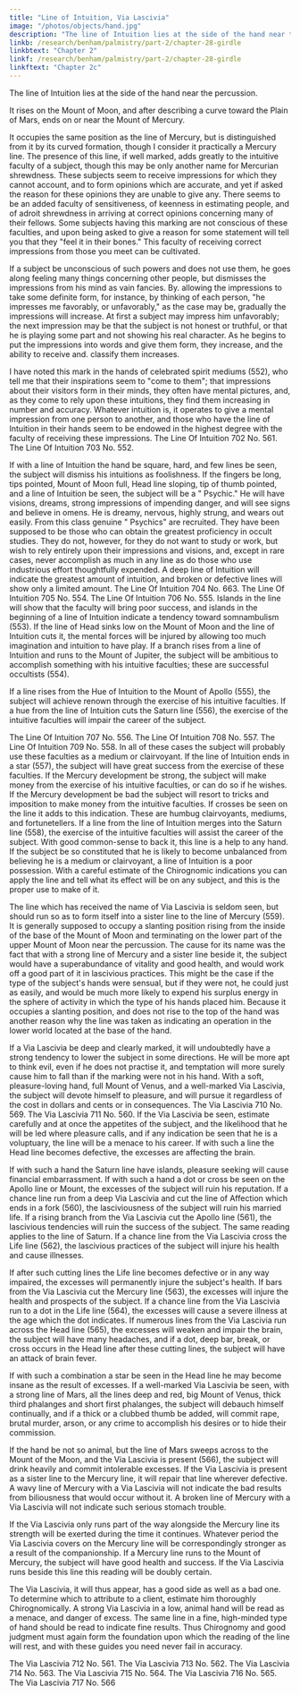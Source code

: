 ```yaml
---
title: "Line of Intuition, Via Lascivia"
image: "/photos/objects/hand.jpg"
description: "The line of Intuition lies at the side of the hand near the percussion"
linkb: /research/benham/palmistry/part-2/chapter-28-girdle
linkbtext: "Chapter 2"
linkf: /research/benham/palmistry/part-2/chapter-28-girdle
linkftext: "Chapter 2c"
---
```




The line of Intuition lies at the side of the hand near the percussion.

It rises on the Mount of Moon, and after describing a curve toward the Plain of Mars, ends on or near the Mount of Mercury.

It occupies the same position as the line of Mercury, but is distinguished from it by its curved formation, though I consider it practically a Mercury line. The presence of this line, if well marked, adds greatly to the intuitive faculty of a subject, though this may be only another name for Mercurian shrewdness. These subjects seem to receive impressions for which they cannot account, and to form opinions which are accurate, and yet if asked the reason for these opinions they are unable to give any. There seems to be an added faculty of sensitiveness, of keenness in estimating people, and of adroit shrewdness in arriving at correct opinions concerning many of their fellows. Some subjects having this marking are not conscious of these faculties, and upon being asked to give a reason for some statement will tell you that they "feel it in their bones." This faculty of receiving correct impressions from those you meet can be cultivated. 

If a subject be unconscious of such powers and does not use them, he goes along feeling many things concerning other people, but dismisses the impressions from his mind as vain fancies. By. allowing the impressions to take some definite form, for instance, by thinking of each person, "he impresses me favorably, or unfavorably," as the case may be, gradually the impressions will increase. At first a subject may impress him unfavorably; the next impression may be that the subject is not honest or truthful, or that he is playing some part and not showing his real character. As he begins to put the impressions into words and give them form, they increase, and the ability to receive and. classify them increases. 

I have noted this mark in the hands of celebrated spirit mediums (552), who tell me that their inspirations seem to "come to them"; that impressions about their visitors form in their minds, they often have mental pictures, and, as they come to rely upon these intuitions, they find them increasing in number and accuracy. Whatever intuition is, it operates to give a mental impression from one person to another, and those who have the line of Intuition in their hands seem to be endowed in the highest degree with the faculty of receiving these impressions. The Line Of Intuition 702 No. 561. The Line Of Intuition 703 No. 552. 

If with a line of Intuition the hand be square, hard, and few lines be seen, the subject will dismiss his intuitions as foolishness. If the fingers be long, tips pointed, Mount of Moon full, Head line sloping, tip of thumb pointed, and a line of Intuition be seen, the subject will be a " Psychic." He will have visions, dreams, strong impressions of impending danger, and will see signs and believe in omens. He is dreamy, nervous, highly strung, and wears out easily. From this class genuine " Psychics" are recruited. They have been supposed to be those who can obtain the greatest proficiency in occult studies. They do not, however, for they do not want to study or work, but wish to rely entirely upon their impressions and visions, and, except in rare cases, never accomplish as much in any line as do those who use industrious effort thoughtfully expended. A deep line of Intuition will indicate the greatest amount of intuition, and broken or defective lines will show only a limited amount. The Line Of Intuition 704 No. 663. The Line Of Intuition 705 No. 554. The Line Of Intuition 706 No. 555. Islands in the line will show that the faculty will bring poor success, and islands in the beginning of a line of Intuition indicate a tendency toward somnambulism (553). If the line of Head sinks low on the Mount of Moon and the line of Intuition cuts it, the mental forces will be injured by allowing too much imagination and intuition to have play. If a branch rises from a line of Intuition and runs to the Mount of Jupiter, the subject will be ambitious to accomplish something with his intuitive faculties; these are successful occultists (554).

If a line rises from the Hue of Intuition to the Mount of Apollo (555), the subject will achieve renown through the exercise of his intuitive faculties. If a hue from the line of Intuition cuts the Saturn line (556), the exercise of the intuitive faculties will impair the career of the subject. 

The Line Of Intuition 707 No. 556. The Line Of Intuition 708 No. 557. The Line Of Intuition 709 No. 558. In all of these cases the subject will probably use these faculties as a medium or clairvoyant. If the line of Intuition ends in a star (557), the subject will have great success from the exercise of these faculties. If the Mercury development be strong, the subject will make money from the exercise of his intuitive faculties, or can do so if he wishes. If the Mercury development be bad the subject will resort to tricks and imposition to make money from the intuitive faculties. If crosses be seen on the line it adds to this indication. These are humbug clairvoyants, mediums, and fortunetellers. If a line from the line of Intuition merges into the Saturn line (558), the exercise of the intuitive faculties will assist the career of the subject. With good common-sense to back it, this line is a help to any hand. If the subject be so constituted that he is likely to become unbalanced from believing he is a medium or clairvoyant, a line of Intuition is a poor possession. With a careful estimate of the Chirognomic indications you can apply the line and tell what its effect will be on any subject, and this is the proper use to make of it.


The line which has received the name of Via Lascivia is seldom seen, but should run so as to form itself into a sister line to the line of Mercury (559). It is generally supposed to occupy a slanting position rising from the inside of the base of the Mount of Moon and terminating on the lower part of the upper Mount of Moon near the percussion. The cause for its name was the fact that with a strong line of Mercury and a sister line beside it, the subject would have a superabundance of vitality and good health, and would work off a good part of it in lascivious practices. This might be the case if the type of the subject's hands were sensual, but if they were not, he could just as easily, and would be much more likely to expend his surplus energy in the sphere of activity in which the type of his hands placed him. Because it occupies a slanting position, and does not rise to the top of the hand was another reason why the line was taken as indicating an operation in the lower world located at the base of the hand. 

If a Via Lascivia be deep and clearly marked, it will undoubtedly have a strong tendency to lower the subject in some directions. He will be more apt to think evil, even if he does not practise it, and temptation will more surely cause him to fall than if the marking were not in his hand. With a soft, pleasure-loving hand, full Mount of Venus, and a well-marked Via Lascivia, the subject will devote himself to pleasure, and will pursue it regardless of the cost in dollars and cents or in consequences. The Via Lascivia 710 No. 569. The Via Lascivia 711 No. 560. If the Via Lascivia be seen, estimate carefully and at once the appetites of the subject, and the likelihood that he will be led where pleasure calls, and if any indication be seen that he is a voluptuary, the line will be a menace to his career. If with such a line the Head line becomes defective, the excesses are affecting the brain. 

If with such a hand the Saturn line have islands, pleasure seeking will cause financial embarrassment. If with such a hand a dot or cross be seen on the Apollo line or Mount, the excesses of the subject will ruin his reputation. If a chance line run from a deep Via Lascivia and cut the line of Affection which ends in a fork (560), the lasciviousness of the subject will ruin his married life. If a rising branch from the Via Lascivia cut the Apollo line (561), the lascivious tendencies will ruin the success of the subject. The same reading applies to the line of Saturn. If a chance line from the Via Lascivia cross the Life line (562), the lascivious practices of the subject will injure his health and cause illnesses. 

If after such cutting lines the Life line becomes defective or in any way impaired, the excesses will permanently injure the subject's health. If bars from the Via Lascivia cut the Mercury line (563), the excesses will injure the health and prospects of the subject. If a chance line from the Via Lascivia run to a dot in the Life line (564), the excesses will cause a severe illness at the age which the dot indicates. If numerous lines from the Via Lascivia run across the Head line (565), the excesses will weaken and impair the brain, the subject will have many headaches, and if a dot, deep bar, break, or cross occurs in the Head line after these cutting lines, the subject will have an attack of brain fever. 

If with such a combination a star be seen in the Head line he may become insane as the result of excesses. If a well-marked Via Lascivia be seen, with a strong line of Mars, all the lines deep and red, big Mount of Venus, thick third phalanges and short first phalanges, the subject will debauch himself continually, and if a thick or a clubbed thumb be added, will commit rape, brutal murder, arson, or any crime to accomplish his desires or to hide their commission. 

If the hand be not so animal, but the line of Mars sweeps across to the Mount of the Moon, and the Via Lascivia is present (566), the subject will drink heavily and commit intolerable excesses. If the Via Lascivia is present as a sister line to the Mercury line, it will repair that line wherever defective. A wavy line of Mercury with a Via Lascivia will not indicate the bad results from biliousness that would occur without it. A broken line of Mercury with a Via Lascivia will not indicate such serious stomach trouble.

If the Via Lascivia only runs part of the way alongside the Mercury line its strength will be exerted during the time it continues. Whatever period the Via Lascivia covers on the Mercury line will be correspondingly stronger as a result of the companionship. If a Mercury line runs to the Mount of Mercury, the subject will have good health and success. If the Via Lascivia runs beside this line this reading will be doubly certain. 

The Via Lascivia, it will thus appear, has a good side as well as a bad one. To determine which to attribute to a client, estimate him thoroughly Chirognomically. A strong Via Lascivia in a low, animal hand will be read as a menace, and danger of excess. The same line in a fine, high-minded type of hand should be read to indicate fine results. Thus Chirognomy and good judgment must again form the foundation upon which the reading of the line will rest, and with these guides you need never fail in accuracy. 

The Via Lascivia 712 No. 561. The Via Lascivia 713 No. 562. The Via Lascivia 714 No. 563. The Via Lascivia 715 No. 564. The Via Lascivia 716 No. 565. The Via Lascivia 717 No. 566